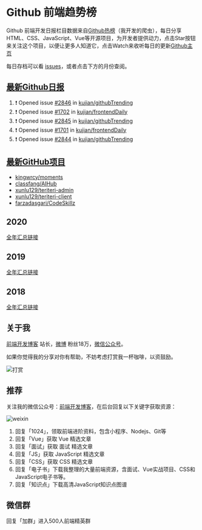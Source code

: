 # Github 前端趋势榜

Github 前端开发日报栏目数据来自[Github热榜](https://github.qdkfweb.cn/)（我开发的爬虫），每日分享HTML、CSS、JavaScript、Vue等开源项目，为开发者提供动力，点击Star按钮来关注这个项目，以便让更多人知道它，点击Watch来收听每日的更新[Github主页](https://github.com/kujian/githubTrending)

每日存档可以看 [issues](https://github.com/kujian/githubTrending/issues)，或者点击下方的月份查阅。

## [最新Github日报](https://github.com/kujian/githubTrending/issues)

<!--START_SECTION:activity-->
1. ❗ Opened issue [#2846](https://github.com/kujian/githubTrending/issues/2846) in [kujian/githubTrending](https://github.com/kujian/githubTrending)
2. ❗ Opened issue [#1702](https://github.com/kujian/frontendDaily/issues/1702) in [kujian/frontendDaily](https://github.com/kujian/frontendDaily)
3. ❗ Opened issue [#2845](https://github.com/kujian/githubTrending/issues/2845) in [kujian/githubTrending](https://github.com/kujian/githubTrending)
4. ❗ Opened issue [#1701](https://github.com/kujian/frontendDaily/issues/1701) in [kujian/frontendDaily](https://github.com/kujian/frontendDaily)
5. ❗ Opened issue [#2844](https://github.com/kujian/githubTrending/issues/2844) in [kujian/githubTrending](https://github.com/kujian/githubTrending)
<!--END_SECTION:activity-->


## [最新GitHub项目](https://github.qdkfweb.cn/)

<!-- BLOG-POST-LIST:START -->
- [kingwrcy/moments](https://github.qdkfweb.cn/kingwrcy-moments/)
- [classfang/AIHub](https://github.qdkfweb.cn/classfang-aihub/)
- [xunlu129/teriteri-admin](https://github.qdkfweb.cn/xunlu129-teriteri-admin/)
- [xunlu129/teriteri-client](https://github.qdkfweb.cn/xunlu129-teriteri-client/)
- [farzadasgari/CodeSkillz](https://github.qdkfweb.cn/farzadasgari-codeskillz/)
<!-- BLOG-POST-LIST:END -->

## 2020
[全年汇总链接](https://github.com/kujian/githubTrending/tree/master/2020)
## 2019
[全年汇总链接](https://github.com/kujian/githubTrending/tree/master/2019)

## 2018
[全年汇总链接](https://github.com/kujian/githubTrending/tree/master/2018)

## 关于我

[前端开发博客](https://qdkfweb.cn/) 站长，[微博](https://weibo.com/kujian) 粉丝18万，[微信公众号](https://open.weixin.qq.com/qr/code?username=caibaojian_com)。


如果你觉得我的分享对你有帮助，不妨考虑打赏我一杯咖啡，以资鼓励。

![打赏](https://upload-images.jianshu.io/upload_images/570843-db4053c67a8c9ea9.png)

## 推荐

关注我的微信公众号：[前端开发博客](https://open.weixin.qq.com/qr/code?username=caibaojian_com)，在后台回复以下关键字获取资源：

![weixin](https://pic.qdkfweb.cn/uploads/2023/11/weixin.png)

1. 回复「1024」，领取前端进阶资料，包含小程序、Nodejs、Git等
2. 回复「Vue」获取 Vue 精选文章
3. 回复「面试」获取 面试 精选文章
4. 回复「JS」获取 JavaScript 精选文章
5. 回复「CSS」获取 CSS 精选文章
7. 回复「电子书」下载我整理的大量前端资源，含面试、Vue实战项目、CSS和JavaScript电子书等。
8. 回复「知识点」下载高清JavaScript知识点图谱

## 微信群

回复「加群」进入500人前端精英群



